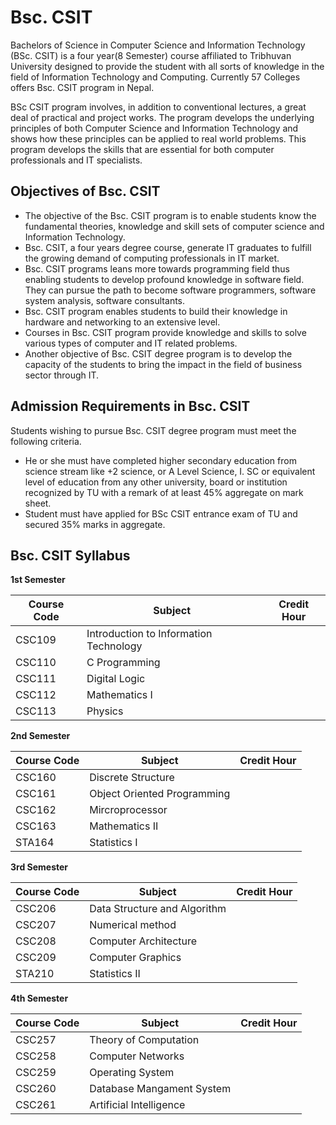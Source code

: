 # Bsc. CSIT

Bachelors of Science in Computer Science and Information Technology (BSc. CSIT) is a four year(8 Semester) course affiliated to Tribhuvan University designed to provide the student with all sorts of knowledge in the field of Information Technology and Computing. Currently 57 Colleges offers Bsc. CSIT program in Nepal.

BSc CSIT program involves, in addition to conventional lectures, a great deal of practical and project works. The program develops the underlying principles of both Computer Science and Information Technology and shows how these principles can be applied to real world problems. This program develops the skills that are essential for both computer professionals and IT specialists.


## Objectives of Bsc. CSIT
  - The objective of the Bsc. CSIT program is to enable students know the fundamental theories, knowledge and skill sets of computer science and Information Technology.
  - Bsc. CSIT, a four years degree course, generate IT graduates to fulfill the growing demand of computing professionals in IT market.
  - Bsc. CSIT programs leans more towards programming field thus enabling students to develop profound knowledge in software field. They can pursue the path to become software programmers, software system analysis, software consultants.
  - Bsc. CSIT program enables students to build their knowledge in hardware and networking to an extensive level.
  - Courses in Bsc. CSIT program provide knowledge and skills to solve various types of computer and IT related problems.
  - Another objective of Bsc. CSIT degree program is to develop the capacity of the students to bring the impact in the field of business    sector through IT.


## Admission Requirements in Bsc. CSIT
  Students wishing to pursue Bsc. CSIT degree program must meet the following criteria.

  - He or she must have completed higher secondary education from science stream like +2 science, or A Level Science, I. SC or equivalent level of education from any other university, board or institution recognized by TU with a remark of at least 45% aggregate on mark sheet.
  - Student must have applied for BSc CSIT entrance exam of TU and secured 35% marks in aggregate.

## Bsc. CSIT Syllabus

**1st Semester**

| Course Code | Subject | Credit Hour|
|---------|------------|------------|
|CSC109| Introduction to Information Technology | |
|CSC110| C Programming | |
|CSC111| Digital Logic | |
|CSC112| Mathematics I | |
|CSC113| Physics | |

**2nd Semester**

| Course Code | Subject | Credit Hour|
|---------|------------|------------|
|CSC160| Discrete Structure| |
|CSC161| Object Oriented Programming | |
|CSC162| Mircroprocessor | |
|CSC163| Mathematics II | |
|STA164| Statistics I | |

**3rd Semester**

| Course Code | Subject | Credit Hour|
|---------|------------|------------|
|CSC206 | Data Structure and Algorithm | |
|CSC207 | Numerical method | |
|CSC208 | Computer Architecture | |
|CSC209 | Computer Graphics | |
|STA210 | Statistics II | |



**4th Semester**

| Course Code | Subject | Credit Hour|
|---------|------------|------------|
| CSC257 | Theory of Computation | |
| CSC258 | Computer Networks | |
| CSC259 | Operating System | |
| CSC260 | Database Mangament System | |
| CSC261 | Artificial Intelligence | |
